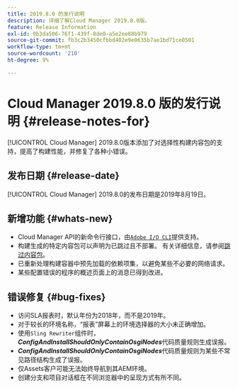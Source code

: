 ```yaml
---
title: 2019.8.0 的发行说明
description: 详细了解Cloud Manager 2019.8.0版。
feature: Release Information
exl-id: 9b3da506-76f1-439f-8de0-a5e2ee88b979
source-git-commit: fb3c2b3450cfbbd402e9e0635b7ae1bd71ce0501
workflow-type: tm+mt
source-wordcount: '210'
ht-degree: 9%

---
```


# Cloud Manager 2019.8.0 版的发行说明 {#release-notes-for}

[!UICONTROL Cloud Manager] 2019.8.0版本添加了对选择性构建内容包的支持，提高了构建性能，并修复了各种小错误。

## 发布日期 {#release-date}

[!UICONTROL Cloud Manager] 2019.8.0的发布日期是2019年8月19日。

## 新增功能 {#whats-new}

* Cloud Manager API的新命令行接口，由[`Adobe I/O CLI`](https://github.com/adobe/aio-cli-plugin-cloudmanager)提供支持。
* 构建生成的特定内容包可以声明为已跳过且不部署。 有关详细信息，请参阅[跳过内容包](/help/getting-started/project-setup.md#skipping-content-packages)。
* 已重新处理构建容器中预先加载的依赖项集，以避免某些不必要的网络请求。
* 某些配置错误的程序的概述页面上的消息已得到改进。

## 错误修复 {#bug-fixes}

* 访问SLA报表时，默认年份为2018年，而不是2019年。
* 对于较长的环境名称，“报表”屏幕上的环境选择器的大小未正确增加。
* 使用`Sling Rewriter`组件时，***ConfigAndInstallShouldOnlyContainOsgiNodes***&#x200B;代码质量规则生成误报。
* ***ConfigAndInstallShouldOnlyContainOsgiNodes***&#x200B;代码质量规则为某些不常见路径结构生成了误报。
* 仅Assets客户可能无法始终导航到其AEM环境。
* 创建分支和项目对话框在不同浏览器中的呈现方式有所不同。
